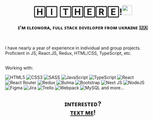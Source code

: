 <h1 align="center">🄷🄸 🅃🄷🄴🅁🄴!<img src="https://github.com/blackcater/blackcater/raw/main/images/Hi.gif" height="32"/></a> </h1>
<h3 align="center">ɪ'ᴍ ᴇʟᴇᴏɴᴏʀᴀ, ꜰᴜʟʟ ꜱᴛᴀᴄᴋ ᴅᴇᴠᴇʟᴏᴘᴇʀ ꜰʀᴏᴍ ᴜᴋʀᴀɪɴᴇ 🇺🇦</h3><br>
<p></p>I have nearly a year of experience in individual and group projects. Proficient in JS, React.JS, Redux, HTML/CSS, TypeScript, etc.<br><br>
</p>

<p>Working with:</p>

 ![HTML5](https://img.shields.io/badge/html5-%23E34F26.svg?style=for-the-badge&logo=html5&logoColor=white)
 ![CSS3](https://img.shields.io/badge/css3-%231572B6.svg?style=for-the-badge&logo=css3&logoColor=white)
 ![SASS](https://img.shields.io/badge/SASS-hotpink.svg?style=for-the-badge&logo=SASS&logoColor=white)
 ![JavaScript](https://img.shields.io/badge/javascript-%23323330.svg?style=for-the-badge&logo=javascript&logoColor=%23F7DF1E)
 ![TypeScript](https://img.shields.io/badge/typescript-%23007ACC.svg?style=for-the-badge&logo=typescript&logoColor=white)
 ![React](https://img.shields.io/badge/react-%2320232a.svg?style=for-the-badge&logo=react&logoColor=%2361DAFB)
 ![React Router](https://img.shields.io/badge/React_Router-CA4245?style=for-the-badge&logo=react-router&logoColor=white)
 ![Redux](https://img.shields.io/badge/redux-%23593d88.svg?style=for-the-badge&logo=redux&logoColor=white)
 ![Bulma](https://img.shields.io/badge/bulma-00D0B1?style=for-the-badge&logo=bulma&logoColor=white)
 ![Bootstrap](https://img.shields.io/badge/bootstrap-%238511FA.svg?style=for-the-badge&logo=bootstrap&logoColor=white)
 ![Next JS](https://img.shields.io/badge/Next-black?style=for-the-badge&logo=next.js&logoColor=white)
 ![NodeJS](https://img.shields.io/badge/node.js-6DA55F?style=for-the-badge&logo=node.js&logoColor=white)
 ![Figma](https://img.shields.io/badge/figma-%23F24E1E.svg?style=for-the-badge&logo=figma&logoColor=white)
 ![Jira](https://img.shields.io/badge/jira-%230A0FFF.svg?style=for-the-badge&logo=jira&logoColor=white)
 ![Trello](https://img.shields.io/badge/Trello-%23026AA7.svg?style=for-the-badge&logo=Trello&logoColor=white)
 ![Webpack](https://img.shields.io/badge/webpack-%238DD6F9.svg?style=for-the-badge&logo=webpack&logoColor=black)
 ![MySQL](https://img.shields.io/badge/mysql-%2300f.svg?style=for-the-badge&logo=mysql&logoColor=white)
   and more...

<h2 align="center">
  ɪɴᴛᴇʀᴇꜱᴛᴇᴅ?<br>
  <a href="https://www.linkedin.com/in/eleonorademikh/" target="_blank">ᴛᴇxᴛ ᴍᴇ</a>!
</h2>


